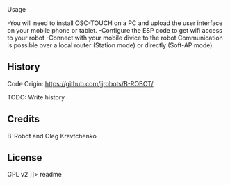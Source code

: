 <snippet>
  <content><![CDATA[
# ${1:Project Name}
!! In testing phase !!
2 wheel robot based B-Robot and Oleg Kravtchenko changes. The code is running 100% on ESP8266, this includes Motor Control, PID and OSC user interface
## Installation
Compilation using Arduino 1.6.12 and ESP8266 plugin v2.3.0
Processor: ESP8266 Running at 3.3V !!!
Motor interface: DRV8825 (testing)
Motor 2x NMEA 17 (testing)
Gyro IMU 9150 (using i2c interface)

## Usage
-You will need to install OSC-TOUCH on a PC and upload the user interface on your mobile phone or tablet.
-Configure the ESP code to get wifi access to your robot
-Connect with your mobile divice to the robot
Communication is possible over a local router (Station mode) or directly (Soft-AP mode).


## History
Code Origin:
https://github.com/jjrobots/B-ROBOT/

TODO: Write history
## Credits
B-Robot and Oleg Kravtchenko
## License
GPL v2
]]></content>
  <tabTrigger>readme</tabTrigger>
</snippet>

